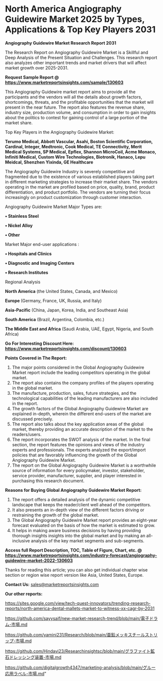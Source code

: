 # North America Angiography Guidewire Market 2025 by Types, Applications & Top Key Players 2031

<strong>Angiography Guidewire Market Research Report 2031</strong>

The Research Report on Angiography Guidewire Market is a Skillful and Deep Analysis of the Present Situation and Challenges. This research report also analyzes other important trends and market drivers that will affect market growth over 2025-2031.

<strong>Request Sample Report @ <a href=https://www.marketreportsinsights.com/sample/130603>https://www.marketreportsinsights.com/sample/130603</a></strong>

This Angiography Guidewire market report aims to provide all the participants and the vendors will all the details about growth factors, shortcomings, threats, and the profitable opportunities that the market will present in the near future. The report also features the revenue share, industry size, production volume, and consumption in order to gain insights about the politics to contest for gaining control of a large portion of the market share.

Top Key Players in the Angiography Guidewire Market:

<strong>Terumo Medical, Abbott Vascular, Asahi, Boston Scientific Corporation, Cardinal, Integer, Medtronic, Cook Medical, TE Connectivity, Merit Medical Systems, SP Medical, Epflex, Shannon MicroCoil, Acme Monaco, Infiniti Medical, Custom Wire Technologies, Biotronik, Hanaco, Lepu Meidcal, Shenzhen Yixinda, GE Healthcare</strong>

The Angiography Guidewire Industry is severely competitive and fragmented due to the existence of various established players taking part in different marketing strategies to increase their market share. The vendors operating in the market are profiled based on price, quality, brand, product differentiation, and product portfolio. The vendors are turning their focus increasingly on product customization through customer interaction.

Angiography Guidewire Market Major Types are:

<strong>• Stainless Steel

• Nickel Alloy

• Other</strong>

Market Major end-user applications :

<strong>• Hospitals and Clinics

• Diagnostic and Imaging Centers

• Research Institutes</strong>

Regional Analysis

</u><strong><b>North America</b></strong> (the United States, Canada, and Mexico)

<strong><b>Europe </b></strong>(Germany, France, UK, Russia, and Italy)

<strong><b>Asia-Pacific</b></strong> (China, Japan, Korea, India, and Southeast Asia)

<strong><b>South America</b></strong> (Brazil, Argentina, Colombia, etc.)

<strong><b>The Middle East and Africa</b></strong> (Saudi Arabia, UAE, Egypt, Nigeria, and South Africa)

<strong>Go For Interesting Discount Here: <a href=https://www.marketreportsinsights.com/discount/130603>https://www.marketreportsinsights.com/discount/130603</a></strong>

<strong>Points Covered in The Report:</strong>
<ol>
  <li>The major points considered in the Global Angiography Guidewire Market report include the leading competitors operating in the global market.</li>
  <li>The report also contains the company profiles of the players operating in the global market.</li>
  <li>The manufacture, production, sales, future strategies, and the technological capabilities of the leading manufacturers are also included in the report.</li>
  <li>The growth factors of the Global Angiography Guidewire Market are explained in-depth, wherein the different end-users of the market are discussed precisely.</li>
  <li>The report also talks about the key application areas of the global market, thereby providing an accurate description of the market to the readers/users.</li>
  <li>The report incorporates the SWOT analysis of the market. In the final section, the report features the opinions and views of the industry experts and professionals. The experts analyzed the export/import policies that are favorably influencing the growth of the Global Angiography Guidewire Market.</li>
  <li>The report on the Global Angiography Guidewire Market is a worthwhile source of information for every policymaker, investor, stakeholder, service provider, manufacturer, supplier, and player interested in purchasing this research document.</li>
</ol>
<strong>Reasons for Buying Global Angiography Guidewire Market Report:</strong>

<ol>
  <li>The report offers a detailed analysis of the dynamic competitive landscape that keeps the reader/client well ahead of the competitors.</li>
  <li>It also presents an in-depth view of the different factors driving or restraining the growth of the global market.</li>
  <li>The Global Angiography Guidewire Market report provides an eight-year forecast evaluated on the basis of how the market is estimated to grow.</li>
  <li>It helps in making aware business decisions by having providing thorough insights insights into the global market and by making an all-inclusive analysis of the key market segments and sub-segments.</li>
</ol>
<strong>Access full Report Description, TOC, Table of Figure, Chart, etc. @ <a href=https://www.marketreportsinsights.com/industry-forecast/angiography-guidewire-market-2022-130603>https://www.marketreportsinsights.com/industry-forecast/angiography-guidewire-market-2022-130603</a></strong>


Thanks for reading this article; you can also get individual chapter wise section or region wise report version like Asia, United States, Europe.

<strong>Contact Us:</strong>
sales@marketreportsinsights.com

<strong>Our other reports:</strong>

<a href=https://sites.google.com/view/tech-quest-innovators/trending-research-reports/north-america-dental-mallets-market-to-witness-xx-cagr-by-2031>https://sites.google.com/view/tech-quest-innovators/trending-research-reports/north-america-dental-mallets-market-to-witness-xx-cagr-by-2031</a>

<a href=https://github.com/sayysaif/new-market-research-trend/blob/main/電子ドラム-市場.md>https://github.com/sayysaif/new-market-research-trend/blob/main/電子ドラム-市場.md</a>

<a href=https://github.com/yamini231/Research/blob/main/亜鉛メッキスチールストリップ-市場.md>https://github.com/yamini231/Research/blob/main/亜鉛メッキスチールストリップ-市場.md</a>

<a href=https://github.com/Hindavi23/Researchinsightsc/blob/main/グラファイト鉱石ドレッシング装置-市場.md>https://github.com/Hindavi23/Researchinsightsc/blob/main/グラファイト鉱石ドレッシング装置-市場.md</a>

<a href=https://github.com/digitalgrowth4347/marketing-analysis/blob/main/グルー応用ラベル-市場.md>https://github.com/digitalgrowth4347/marketing-analysis/blob/main/グルー応用ラベル-市場.md</a>"
